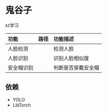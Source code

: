 # 鬼谷子

`AI`学习

|功能|路径|功能描述|
|:--|:--|:--|
|人脸检测||检测人脸|
|人脸识别||识别人脸相似度|
|安全帽识别||判断是否穿戴安全帽|

## 依赖

* YOLO
* LibTorch
